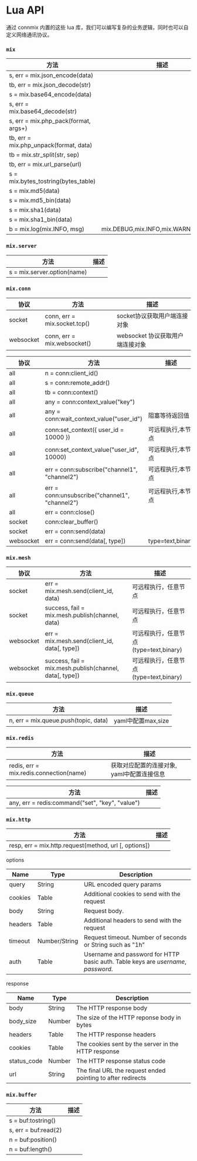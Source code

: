 # Lua API

通过 connmix 内置的这些 lua 库，我们可以编写复杂的业务逻辑，同时也可以自定义网络通讯协议。

### `mix`

| 方法                                       | 描述                                    |
|------------------------------------------|---------------------------------------|
| s, err = mix.json_encode(data)           |                                       |
| tb, err = mix.json_decode(str)           |                                       |
| s = mix.base64_encode(data)              |                                       |
| s, err = mix.base64_decode(str)          |                                       |
| s, err = mix.php_pack(format, args+)     |                                       |
| tb, err = mix.php_unpack(format, data)   |                                       |
| tb = mix.str_split(str, sep)             |                                       |
| tb, err = mix.url_parse(url)             |                                       |
| s = mix.bytes_tostring(bytes_table)      |                                       |
| s = mix.md5(data)                        |                                       |
| s = mix.md5_bin(data)                    |                                       |
| s = mix.sha1(data)                       |                                       |
| s = mix.sha1_bin(data)                   |                                       |
| b = mix.log(mix.INFO, msg)               | mix.DEBUG,mix.INFO,mix.WARN,mix.ERROR |

### `mix.server`

| 方法                          | 描述  |
|-----------------------------|-----|
| s = mix.server.option(name) |     |

### `mix.conn`

| 协议        | 方法                           | 描述                    |
|-----------|------------------------------|-----------------------|
| socket    | conn, err = mix.socket.tcp() | socket协议获取用户端连接对象     |
| websocket | conn, err = mix.websocket()  | websocket 协议获取用户端连接对象 |

| 协议        | 方法                                             | 描述               |
|-----------|------------------------------------------------|------------------|
| all       | n = conn:client_id()                           |                  |
| all       | s = conn:remote_addr()                         |                  |
| all       | tb = conn:context()                            |                  |
| all       | any = conn:context_value("key")                |                  |
| all       | any = conn:wait_context_value("user_id")       | 阻塞等待返回值          |
| all       | conn:set_context({ user_id = 10000 })          | 可远程执行,本节点        |
| all       | conn:set_context_value("user_id", 10000)       | 可远程执行,本节点        |
| all       | err = conn:subscribe("channel1", "channel2")   | 可远程执行,本节点        |
| all       | err = conn:unsubscribe("channel1", "channel2") | 可远程执行,本节点        |
| all       | err = conn:close()                             |                  |
| socket    | conn:clear_buffer()                            |                  |
| socket    | err = conn:send(data)                          |                  |
| websocket | err = conn:send(data[, type])                  | type=text,binary |

### `mix.mesh`

| 协议        | 方法                                                      | 描述                            |
|-----------|---------------------------------------------------------|-------------------------------|
| socket    | err = mix.mesh.send(client_id, data)                    | 可远程执行，任意节点                    |
| socket    | success, fail = mix.mesh.publish(channel, data)         | 可远程执行，任意节点                    |
| websocket | err = mix.mesh.send(client_id, data[, type])            | 可远程执行，任意节点 (type=text,binary) |
| websocket | success, fail = mix.mesh.publish(channel, data[, type]) | 可远程执行，任意节点 (type=text,binary) |

### `mix.queue`

| 方法                                   | 描述                                    |
|--------------------------------------|---------------------------------------|
| n, err = mix.queue.push(topic, data) | yaml中配置max,size                       |

### `mix.redis`

| 方法                                      | 描述                       |
|-----------------------------------------|--------------------------|
| redis, err = mix.redis.connection(name) | 获取对应配置的连接对象, yaml中配置连接信息 |

| 方法                                              | 描述           |
|-------------------------------------------------|--------------|
| any, err = redis:command("set", "key", "value") |              |

### `mix.http`

| 方法                                                    | 描述  |
|-------------------------------------------------------|-----|
| resp, err = mix.http.request(method, url [, options]) |     |

options

| Name    | Type          | Description                                                                       |
|---------|---------------|-----------------------------------------------------------------------------------|
| query   | String        | URL encoded query params                                                          |
| cookies | Table         | Additional cookies to send with the request                                       |
| body    | String        | Request body.                                                                     |
| headers | Table         | Additional headers to send with the request                                       |
| timeout | Number/String | Request timeout. Number of seconds or String such as "1h"                         |
| auth    | Table         | Username and password for HTTP basic auth. Table keys are *username*, *password*. |

response

| Name        | Type   | Description                                                 |
|-------------|--------|-------------------------------------------------------------|
| body        | String | The HTTP response body                                      |
| body_size   | Number | The size of the HTTP reponse body in bytes                  |
| headers     | Table  | The HTTP response headers                                   |
| cookies     | Table  | The cookies sent by the server in the HTTP response         |
| status_code | Number | The HTTP response status code                               |
| url         | String | The final URL the request ended pointing to after redirects |

### `mix.buffer`

| 方法                   | 描述  |
|----------------------|-----|
| s = buf:tostring()   |     |
| s, err = buf:read(2) |     |
| n = buf:position()   |     |
| n = buf:length()     |     |
